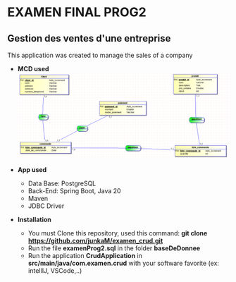 # EXAMEN FINAL PROG2

## Gestion des ventes d'une entreprise


This application was created to manage the sales of a company


- **MCD used**
![MCD](./baseDonnee/MCD.png)

- **App used**
    - Data Base: PostgreSQL
    - Back-End: Spring Boot, Java 20
    - Maven
    - JDBC Driver
- **Installation**
    - You must Clone this repository, used this command: **git clone https://github.com/junkaM/examen_crud.git**
    - Run the file **examenProg2.sql** in the folder **baseDeDonnee**
    - Run the application **CrudApplication** in **src/main/java/com.examen.crud** with your software favorite (ex: intellIJ, VSCode,..)
